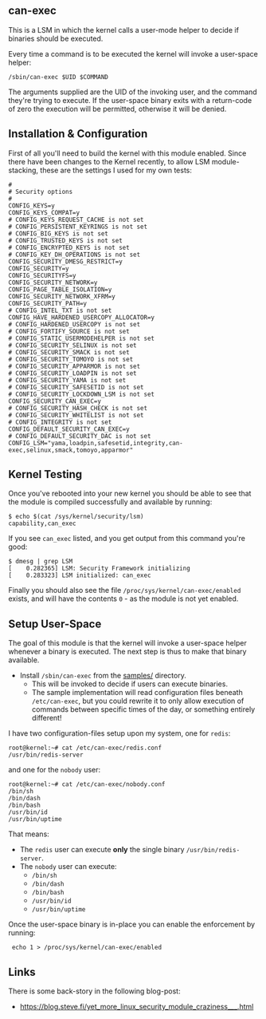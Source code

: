 can-exec
--------

This is a LSM in which the kernel calls a user-mode helper to decide if binaries should be executed.

Every time a command is to be executed the kernel will invoke a user-space helper:

```
/sbin/can-exec $UID $COMMAND
```

The arguments supplied are the UID of the invoking user, and the command they're trying to execute.  If the user-space binary exits with a return-code of zero the execution will be permitted, otherwise it will be denied.



## Installation & Configuration

First of all you'll need to build the kernel with this module enabled.  Since there have been changes to the Kernel recently, to allow LSM module-stacking, these are the settings I used for my own tests:

```
#
# Security options
#
CONFIG_KEYS=y
CONFIG_KEYS_COMPAT=y
# CONFIG_KEYS_REQUEST_CACHE is not set
# CONFIG_PERSISTENT_KEYRINGS is not set
# CONFIG_BIG_KEYS is not set
# CONFIG_TRUSTED_KEYS is not set
# CONFIG_ENCRYPTED_KEYS is not set
# CONFIG_KEY_DH_OPERATIONS is not set
CONFIG_SECURITY_DMESG_RESTRICT=y
CONFIG_SECURITY=y
CONFIG_SECURITYFS=y
CONFIG_SECURITY_NETWORK=y
CONFIG_PAGE_TABLE_ISOLATION=y
CONFIG_SECURITY_NETWORK_XFRM=y
CONFIG_SECURITY_PATH=y
# CONFIG_INTEL_TXT is not set
CONFIG_HAVE_HARDENED_USERCOPY_ALLOCATOR=y
# CONFIG_HARDENED_USERCOPY is not set
# CONFIG_FORTIFY_SOURCE is not set
# CONFIG_STATIC_USERMODEHELPER is not set
# CONFIG_SECURITY_SELINUX is not set
# CONFIG_SECURITY_SMACK is not set
# CONFIG_SECURITY_TOMOYO is not set
# CONFIG_SECURITY_APPARMOR is not set
# CONFIG_SECURITY_LOADPIN is not set
# CONFIG_SECURITY_YAMA is not set
# CONFIG_SECURITY_SAFESETID is not set
# CONFIG_SECURITY_LOCKDOWN_LSM is not set
CONFIG_SECURITY_CAN_EXEC=y
# CONFIG_SECURITY_HASH_CHECK is not set
# CONFIG_SECURITY_WHITELIST is not set
# CONFIG_INTEGRITY is not set
CONFIG_DEFAULT_SECURITY_CAN_EXEC=y
# CONFIG_DEFAULT_SECURITY_DAC is not set
CONFIG_LSM="yama,loadpin,safesetid,integrity,can-exec,selinux,smack,tomoyo,apparmor"
```

## Kernel Testing

Once you've rebooted into your new kernel you should be able to see that the module is compiled successfully and available by running:

```
$ echo $(cat /sys/kernel/security/lsm)
capability,can_exec
```

If you see `can_exec` listed, and you get output from this command you're good:

```
$ dmesg | grep LSM
[    0.282365] LSM: Security Framework initializing
[    0.283323] LSM initialized: can_exec
```

Finally you should also see the file `/proc/sys/kernel/can-exec/enabled` exists, and will have the contents `0` - as the module is not yet enabled.


## Setup User-Space

The goal of this module is that the kernel will invoke a user-space helper whenever a binary is executed.  The next step is thus to make that binary available.

* Install `/sbin/can-exec` from the [samples/](samples/) directory.
   * This will be invoked to decide if users can execute binaries.
   * The sample implementation will read configuration files beneath `/etc/can-exec`, but you could rewrite it to only allow execution of commands between specific times of the day, or something entirely different!

I have two configuration-files setup upon my system, one for `redis`:

```
root@kernel:~# cat /etc/can-exec/redis.conf
/usr/bin/redis-server
```

and one for the `nobody` user:

```
root@kernel:~# cat /etc/can-exec/nobody.conf
/bin/sh
/bin/dash
/bin/bash
/usr/bin/id
/usr/bin/uptime
```

That means:

* The `redis` user can execute __only__ the single binary `/usr/bin/redis-server`.
* The `nobody` user can execute:
   * `/bin/sh`
   * `/bin/dash`
   * `/bin/bash`
   * `/usr/bin/id`
   * `/usr/bin/uptime`

Once the user-space binary is in-place you can enable the enforcement
by running:

     echo 1 > /proc/sys/kernel/can-exec/enabled


## Links

There is some back-story in the following blog-post:

* https://blog.steve.fi/yet_more_linux_security_module_craziness___.html
